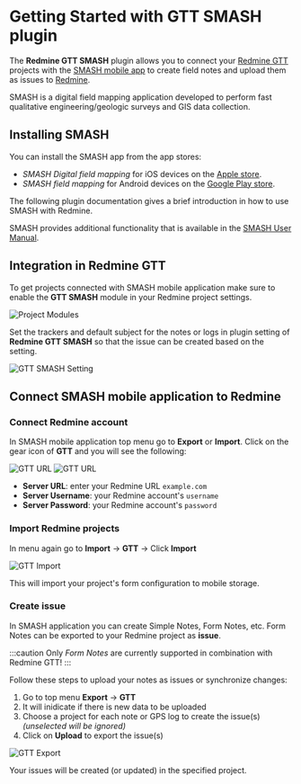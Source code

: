 # Getting Started with GTT SMASH plugin

The **Redmine GTT SMASH** plugin allows you to connect your [Redmine GTT](https://gtt-project.org/) projects with the [SMASH mobile app](https://www.geopaparazzi.org/smash/index.html) to create field notes and upload them as issues to [Redmine](https://redmine.org/).

SMASH is a digital field mapping application developed to perform fast qualitative engineering/geologic surveys and GIS data collection.

## Installing SMASH

You can install the SMASH app from the app stores:

* *SMASH Digital field mapping* for iOS devices on the [Apple store](https://apps.apple.com/us/app/smash-digital-field-mapping/id1475079936).
* *SMASH field mapping* for Android devices on the [Google Play store](https://play.google.com/store/apps/details?id=eu.hydrologis.smash&hl=en).

The following plugin documentation gives a brief introduction in how to use SMASH with Redmine.

SMASH provides additional functionality that is available in the [SMASH User Manual](https://www.geopaparazzi.org/smash/index.html).

## Integration in Redmine GTT

To get projects connected with SMASH mobile application make sure to enable the **GTT SMASH** module in your Redmine project settings.

![Project Modules](project_modules.png)


Set the trackers and default subject for the notes or logs in plugin setting of **Redmine GTT SMASH** so that the issue can be created based on the setting.

![GTT SMASH Setting](gtt_smash_setting.png)



## Connect SMASH mobile application to Redmine

### Connect Redmine account

In SMASH mobile application top menu go to **Export** or **Import**. Click on the gear icon of **GTT** and you will see the following:

![GTT URL](import_setting.png) ![GTT URL](gtt_url.png)

* **Server URL**: enter your Redmine URL `example.com`
* **Server Username**: your Redmine account's `username`
* **Server Password**: your Redmine account's `password`

### Import Redmine projects

In menu again go to **Import** &#8594; **GTT** &#8594; Click **Import**

![GTT Import](gtt_import.png)

This will import your project's form configuration to mobile storage.

### Create issue

In SMASH application you can create Simple Notes, Form Notes, etc. Form Notes can be exported to your Redmine project as **issue**.

:::caution
Only *Form Notes* are currently supported in combination with Redmine GTT!
:::

Follow these steps to upload your notes as issues or synchronize changes:

1. Go to top menu **Export** &#8594; **GTT**
2. It will inidicate if there is new data to be uploaded
3. Choose a project for each note or GPS log to create the issue(s) *(unselected will be ignored)*
4. Click on **Upload** to export the issue(s)

![GTT Export](gtt_export.png)

Your issues will be created (or updated) in the specified project.
